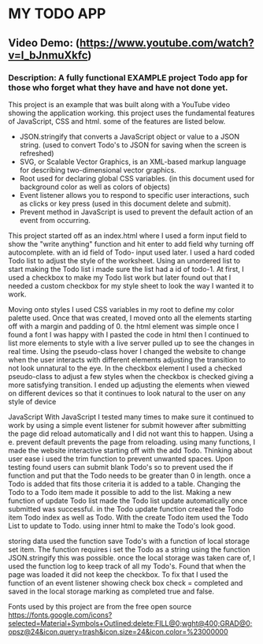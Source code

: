 # MY TODO APP
## Video Demo:  (https://www.youtube.com/watch?v=l_bJnmuXkfc)
### Description: A fully functional EXAMPLE project Todo app for those who forget what they have and have not done yet.

This project is an example that was built along with a YouTube video showing the application working. this project uses the fundamental features of JavaScript, CSS and html. some of the features are listed below.

* JSON.stringify that converts a JavaScript object or value to a JSON string. (used to convert Todo's to JSON for saving when the screen is refreshed)
* SVG, or Scalable Vector Graphics, is an XML-based markup language for describing two-dimensional vector graphics.
* Root used for declaring global CSS variables. (in this document used for background color as well as colors of objects)
* Event listener allows you to respond to specific user interactions, such as clicks or key press (used in this document delete and submit).
* Prevent method in JavaScript is used to prevent the default action of an event from occurring.

This project started off as an index.html where I used a form input field to show the "write anything" function and hit enter to add field why turning off autocomplete.
with an id field of Todo- input used later.
I used a hard coded Todo list to adjust the style of the worksheet.
Using an unordered list to start making the Todo list i made sure the list had a id of todo-1.
At first, I used a checkbox to make my Todo list work but later found out that I needed a custom checkbox for my style sheet to look the way I wanted it to work.

Moving onto styles
I used CSS variables in my root to define my color palette used. Once that was created, I moved onto all the elements starting off with a margin and padding of 0.
the html element was simple once I found a font I was happy with I pasted the code in html then I continued to list more elements to style with a live server pulled
up to see the changes in real time. Using the pseudo-class hover I changed the website to change when the user interacts with different elements adjusting the transition
to not look unnatural to the eye. In the checkbox element I used a checked pseudo-class to adjust a few styles when the checkbox is checked giving a more satisfying transition.
I ended up adjusting the elements when viewed on different devices so that it continues to look natural to the user on any style of device

JavaScript
With JavaScript I tested many times to make sure it continued to work by using a simple event listener for submit however after submitting the page did reload automatically and I did not want this to happen.
Using a e. prevent default prevents the page from reloading.
 using many functions, I made the website interactive starting off with the add Todo. Thinking about user ease i used the trim function to prevent unwanted spaces.
 Upon testing found users can submit blank Todo's so to prevent used the if function and put that the Todo needs to be greater than 0 in length.
 once a Todo is added that fits those criteria it is added to a table. Changing the Todo to a Todo item made it possible to add to the list.
 Making a new function of update Todo list made the Todo list update automatically once submitted was successful. in the Todo update function created the Todo item Todo index as well as Todo.
 With the create Todo item used the Todo List to update to Todo. using inner html to make the Todo's look good.

storing data used the function save Todo's with a function of local storage set item. The function requires i set the Todo as a string using the function JSON.stringify this was possible.
once the local storage was taken care of, I used the function log to keep track of all my Todo's.
Found that when the page was loaded it did not keep the checkbox. To fix that I used the function of an event listener showing check box check = completed and saved in the local storage marking as completed true and false.



Fonts used by this project are from the free open source
https://fonts.google.com/icons?selected=Material+Symbols+Outlined:delete:FILL@0;wght@400;GRAD@0;opsz@24&icon.query=trash&icon.size=24&icon.color=%23000000